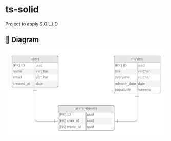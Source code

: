 # ts-solid
Project to apply S.O.L.I.D

## 🔶 Diagram
<img 
  src="./public/diagram.png"
  alt="Diagrama"
/>
